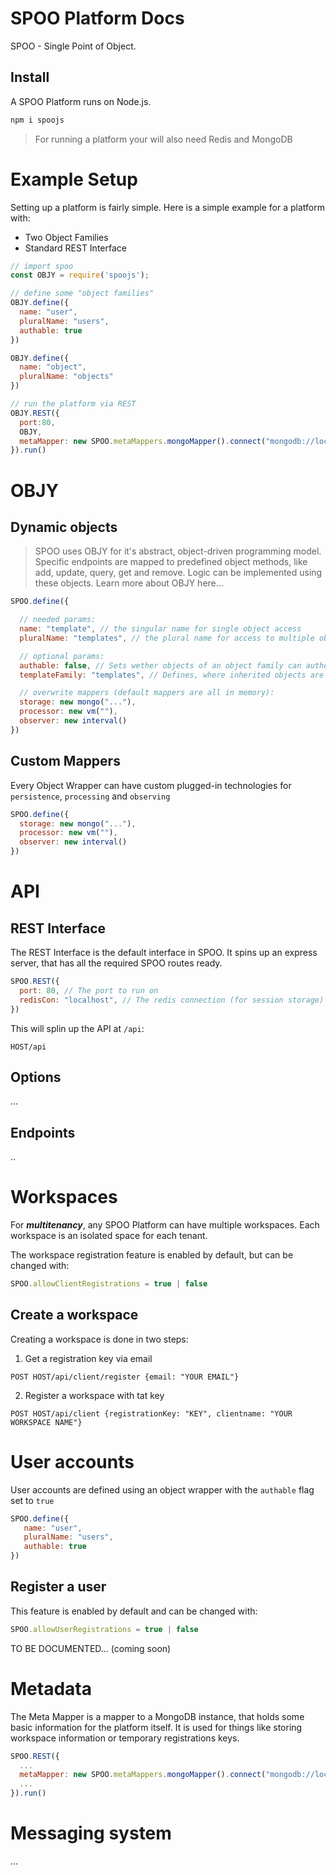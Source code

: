 # SPOO Platform Docs

SPOO - Single Point of Object.

## Install

A SPOO Platform runs on Node.js.

```javascript
npm i spoojs
```

> For running a platform your will also need Redis and MongoDB

# Example Setup

Setting up a platform is fairly simple. Here is a simple example for a platform with:

* Two Object Families
* Standard REST Interface


```javascript
// import spoo
const OBJY = require('spoojs');

// define some "object families"
OBJY.define({
  name: "user",
  pluralName: "users",
  authable: true
})

OBJY.define({
  name: "object",
  pluralName: "objects"
})

// run the platform via REST
OBJY.REST({
  port:80,
  OBJY,
  metaMapper: new SPOO.metaMappers.mongoMapper().connect("mongodb://localhost")
}).run()
```

# OBJY

## Dynamic objects

> SPOO uses OBJY for it's abstract, object-driven programming model. Specific endpoints are mapped to predefined object methods, like add, update, query, get and remove. Logic can be implemented using these objects. Learn more about OBJY here...


```javascript
SPOO.define({

  // needed params:
  name: "template", // the singular name for single object access
  pluralName: "templates", // the plural name for access to multiple objects

  // optional params:
  authable: false, // Sets wether objects of an object family can authenticate (login) against the platform
  templateFamily: "templates", // Defines, where inherited objects are retrieved from. Defaults to object family itself.

  // overwrite mappers (default mappers are all in memory):
  storage: new mongo("..."),
  processor: new vm(""),
  observer: new interval() 
})

````

## Custom Mappers

Every Object Wrapper can have custom plugged-in technologies for `persistence`, `processing` and `observing`


```javascript
SPOO.define({
  storage: new mongo("..."),
  processor: new vm(""),
  observer: new interval() 
})
````


# API

## REST Interface

The REST Interface is the default interface in SPOO. It spins up an express server, that has all the required SPOO routes ready.

```javascript
SPOO.REST({
  port: 80, // The port to run on
  redisCon: "localhost", // The redis connection (for session storage)
})
````

This will splin up the API at `/api`:

```curl
HOST/api
```

## Options

...

## Endpoints

..


# Workspaces

For ***multitenancy***, any SPOO Platform can have multiple workspaces. Each workspace is an isolated space for each tenant.

The workspace registration feature is enabled by default, but can be changed with:

```javascript
SPOO.allowClientRegistrations = true | false
```

## Create a workspace

Creating a workspace is done in two steps:

1. Get a registration key via email
```curl
POST HOST/api/client/register {email: "YOUR EMAIL"}
```

2. Register a workspace with tat key
```curl
POST HOST/api/client {registrationKey: "KEY", clientname: "YOUR WORKSPACE NAME"}
```


# User accounts

User accounts are defined using an object wrapper with the `authable` flag set to `true`

```javascript
SPOO.define({
   name: "user",
   pluralName: "users",
   authable: true
})
```

## Register a user

This feature is enabled by default and can be changed with:

```javascript
SPOO.allowUserRegistrations = true | false
```
TO BE DOCUMENTED... (coming soon)


# Metadata

The Meta Mapper is a mapper to a MongoDB instance, that holds some basic information for the platform itself. It is used for things like storing workspace information or temporary registrations keys.


```javascript
SPOO.REST({
  ...
  metaMapper: new SPOO.metaMappers.mongoMapper().connect("mongodb://localhost"),
  ...
}).run()
````

# Messaging system

...

